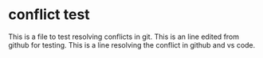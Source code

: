 # conflict test

This is a file to test resolving conflicts in git.
This is an line edited from github for testing.
This is a line resolving the conflict in github and vs code.